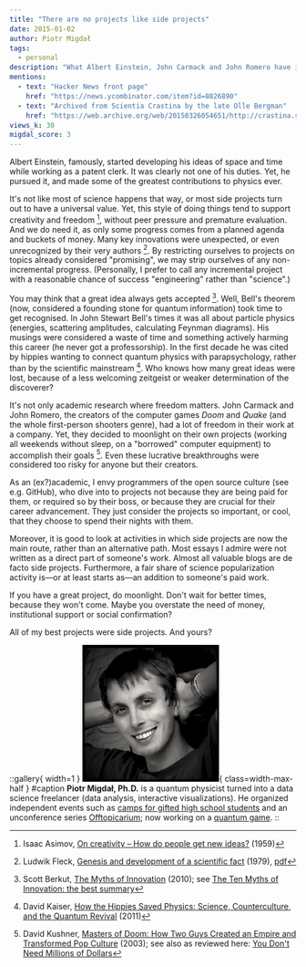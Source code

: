 ```yaml
---
title: "There are no projects like side projects"
date: 2015-01-02
author: Piotr Migdał
tags:
  - personal
description: "What Albert Einstein, John Carmack and John Romero have in common? They all started their great projects as side projects."
mentions:
  - text: "Hacker News front page"
    href: "https://news.ycombinator.com/item?id=8826890"
  - text: "Archived from Scientia Crastina by the late Olle Bergman"
    href: "https://web.archive.org/web/20150326054651/http://crastina.se/theres-no-projects-like-side-projects/"
views_k: 30
migdal_score: 3
---
```


Albert Einstein, famously, started developing his ideas of space and time while working as a patent clerk. It was clearly not one of his duties. Yet, he pursued it, and made some of the greatest contributions to physics ever.

It's not like most of science happens that way, or most side projects turn out to have a universal value. Yet, this style of doing things tend to support creativity and freedom [^1], without peer pressure and premature evaluation. And we do need it, as only some progress comes from a planned agenda and buckets of money. Many key innovations were unexpected, or even unrecognized by their very authors [^2]. By restricting ourselves to projects on topics already considered "promising", we may strip ourselves of any non-incremental progress. (Personally, I prefer to call any incremental project with a reasonable chance of success "engineering" rather than "science".)

You may think that a great idea always gets accepted [^3]. Well, Bell's theorem (now, considered a founding stone for quantum information) took time to get recognised. In John Stewart Bell's times it was all about particle physics (energies, scattering amplitudes, calculating Feynman diagrams). His musings were considered a waste of time and something actively harming this career (he never got a professorship). In the first decade he was cited by hippies wanting to connect quantum physics with parapsychology, rather than by the scientific mainstream [^4]. Who knows how many great ideas were lost, because of a less welcoming zeitgeist or weaker determination of the discoverer?

It's not only academic research where freedom matters. John Carmack and John Romero, the creators of the computer games _Doom_ and _Quake_ (and the whole first-person shooters genre), had a lot of freedom in their work at a company. Yet, they decided to moonlight on their own projects (working all weekends without sleep, on a "borrowed" computer equipment) to accomplish their goals [^5]. Even these lucrative breakthroughs were considered too risky for anyone but their creators.

As an (ex?)academic, I envy programmers of the open source culture (see e.g. GitHub), who dive into to projects not because they are being paid for them, or required so by their boss, or because they are crucial for their career advancement. They just consider the projects so important, or cool, that they choose to spend their nights with them.

Moreover, it is good to look at activities in which side projects are now the main route, rather than an alternative path. Most essays I admire were not written as a direct part of someone's work. Almost all valuable blogs are de facto side projects. Furthermore, a fair share of science popularization activity is—or at least starts as—an addition to someone's paid work.

If you have a great project, do moonlight. Don't wait for better times, because they won't come. Maybe you overstate the need of money, institutional support or social confirmation?

All of my best projects were side projects. And yours?

::gallery{ width=1 }
![](./piotrbw.jpg){ class=width-max-half }
#caption
**Piotr Migdał, Ph.D.** is a quantum physicist turned into a data science freelancer (data analysis, interactive visualizations). He organized independent events such as [camps for gifted high school students](http://warsztatywww.wikidot.com/en:indie-camp-for-hs-geeks) and an unconference series [Offtopicarium](http://offtopicarium.wikidot.com/); now working on a [quantum game](http://quantumgame.io/).
::

[^1]: Isaac Asimov, [On creativity – How do people get new ideas?](https://www.technologyreview.com/view/531911/isaac-asimov-asks-how-do-people-get-new-ideas/) (1959)
[^2]: Ludwik Fleck, [Genesis and development of a scientific fact](https://www.worldcat.org/oclc/4908000) (1979), [pdf](http://www.evolocus.com/Textbooks/Fleck1979.pdf)
[^3]: Scott Berkut, [The Myths of Innovation](https://www.scottberkun.com/2013/ten-myths-of-innnovation/) (2010); see [The Ten Myths of Innovation: the best summary](https://www.scottberkun.com/2013/ten-myths-of-innnovation/)
[^4]: David Kaiser, [How the Hippies Saved Physics: Science, Counterculture, and the Quantum Revival](https://www.hippiessavedphysics.com/) (2011)
[^5]: David Kushner, [Masters of Doom: How Two Guys Created an Empire and Transformed Pop Culture](https://en.wikipedia.org/wiki/Masters_of_Doom) (2003); see also as reviewed here: [You Don't Need Millions of Dollars](https://blog.codinghorror.com/you-dont-need-millions-of-dollars/)
